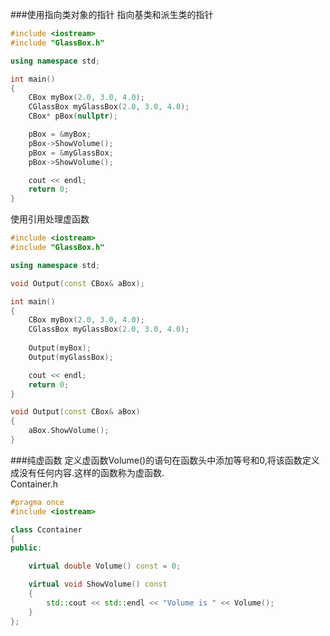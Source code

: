 ###使用指向类对象的指针
指向基类和派生类的指针
```cpp
#include <iostream>
#include "GlassBox.h"

using namespace std;

int main()
{
	CBox myBox(2.0, 3.0, 4.0);
	CGlassBox myGlassBox(2.0, 3.0, 4.0);
	CBox* pBox(nullptr);

	pBox = &myBox;
	pBox->ShowVolume();
	pBox = &myGlassBox;
	pBox->ShowVolume();

	cout << endl;
	return 0;
}
```
使用引用处理虚函数
```cpp
#include <iostream>
#include "GlassBox.h"

using namespace std;

void Output(const CBox& aBox);

int main()
{
	CBox myBox(2.0, 3.0, 4.0);
	CGlassBox myGlassBox(2.0, 3.0, 4.0);
	
	Output(myBox);
	Output(myGlassBox);

	cout << endl;
	return 0;
}

void Output(const CBox& aBox)
{
	aBox.ShowVolume();
}
```
###纯虚函数
定义虚函数Volume()的语句在函数头中添加等号和0,将该函数定义成没有任何内容.这样的函数称为虚函数.		
Container.h
```cpp
#pragma once
#include <iostream>

class Ccontainer
{
public:

	virtual double Volume() const = 0;

	virtual void ShowVolume() const
	{
		std::cout << std::endl << "Volume is " << Volume();
	}
};
```
